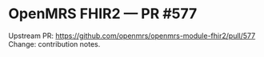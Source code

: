 # OpenMRS FHIR2 — PR #577
Upstream PR: https://github.com/openmrs/openmrs-module-fhir2/pull/577
Change: contribution notes.
